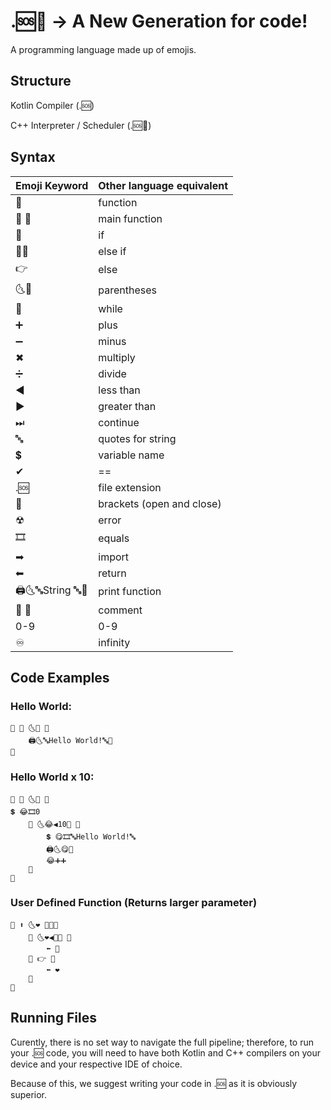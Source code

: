 # .🆘🥐 -> A New Generation for code!
A programming language made up of emojis.

## Structure
Kotlin Compiler (.🆘)

C++ Interpreter / Scheduler (.🆘🥐)

## Syntax
| Emoji Keyword  | Other language equivalent |
| ------------- | ------------- |
| 📝    | function  |
| 📝 💯		  | main function  |
|🤔 |if|
|🤷‍🤔 |else if|
|👉|else|
|🌜🌛	|	parentheses|
|🔁		|while|
|➕		|plus|
|➖|		minus|
|✖		|multiply|
|➗		|divide |
|◀|less than|
|▶|greater than|
|⏭		|continue|
|🔤|		quotes for string|
|💲		|variable name|
|✔ 		|==|
|.🆘|file extension|
|🔶		| brackets (open and close)|
|☢		|error|
|🎞		 |equals|
|➡ 		|import|
|⬅ |return|
|🖨🌜🔤String 🔤🌛 |print function|
|🥖 🥖 		|comment|
| 0️-9|0-9|
|♾|infinity|


## Code Examples 
### Hello World:
```
📝 💯 🌜🌛 🔶
    🖨🌜🔤Hello World!🔤🌛
🔶
```
### Hello World x 10:
```
📝 💯 🌜🌛 🔶
💲 😂🎞0️
    🔁 🌜😂◀10🌛 🔶
        💲 😋🎞🔤Hello World!🔤
        🖨🌜😋🌛
        😂➕➕
    🔶
🔶
```
### User Defined Function (Returns larger parameter)
~~~
📝 ⬆ 🌜❤ 💙🌛🔶
    🤔 🌜❤◀💙🌛 🔶
        ⬅ 💙
    🔶 👉 🔶
        ⬅ ❤
    🔶
🔶
~~~

## Running Files 
Curently, there is no set way to navigate the full pipeline; therefore, to run your .🆘 code, you will need to 
have both Kotlin and C++ compilers on your device and your respective IDE of choice.

Because of this, we suggest writing your code in .🆘 as it is obviously superior.
